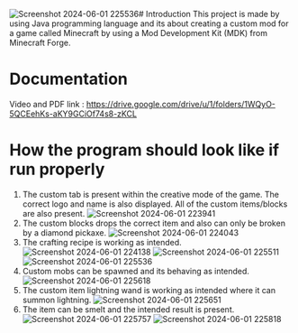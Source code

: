 ![Screenshot 2024-06-01 225536](https://github.com/esojas/OOP-Final-Project-MC-mod/assets/144889670/e1547e66-2353-469a-90c4-f57cd1391c97)# Introduction
This project is made by using Java programming language and its about creating a custom mod for a game called Minecraft by using a Mod Development Kit (MDK) from Minecraft Forge.

# Documentation
Video and PDF link : https://drive.google.com/drive/u/1/folders/1WQyO-5QCEehKs-aKY9GCiOf74s8-zKCL

# How the program should look like if run properly

1. The custom tab is present within the creative mode of the game. The correct logo and name is also displayed. All of the custom items/blocks are also present.
![Screenshot 2024-06-01 223941](https://github.com/esojas/OOP-Final-Project-MC-mod/assets/144889670/5d479855-3e4a-49b0-aed0-b8ee91d966e8)
2. The custom blocks drops the correct item and also can only be broken by a diamond pickaxe.
![Screenshot 2024-06-01 224043](https://github.com/esojas/OOP-Final-Project-MC-mod/assets/144889670/ad089b51-c073-4b42-96b5-14553193856e)
3. The crafting recipe is working as intended.
![Screenshot 2024-06-01 224138](https://github.com/esojas/OOP-Final-Project-MC-mod/assets/144889670/c82c2c8c-9822-4228-af9a-ea102c01f608)
![Screenshot 2024-06-01 225511](https://github.com/esojas/OOP-Final-Project-MC-mod/assets/144889670/7951b25e-eb9f-4d2d-95b8-61e10504fbd3)
![Screenshot 2024-06-01 225536](https://github.com/esojas/OOP-Final-Project-MC-mod/assets/144889670/4df1dccb-a62a-4b76-bea7-ac39d9bc20b2)
4. Custom mobs can be spawned and its behaving as intended.
![Screenshot 2024-06-01 225618](https://github.com/esojas/OOP-Final-Project-MC-mod/assets/144889670/21a122f4-866a-447c-a588-06bc3ed2a7d8)
5. The custom item lightning wand is working as intended where it can summon lightning.
![Screenshot 2024-06-01 225651](https://github.com/esojas/OOP-Final-Project-MC-mod/assets/144889670/da4d8326-c83b-4943-8db6-bd1049ba770e)
6. The item can be smelt and the intended result is present.
![Screenshot 2024-06-01 225757](https://github.com/esojas/OOP-Final-Project-MC-mod/assets/144889670/1ab6a54e-3d01-4702-bd08-ca865f9db913)
![Screenshot 2024-06-01 225818](https://github.com/esojas/OOP-Final-Project-MC-mod/assets/144889670/d1745587-7724-42ae-9418-468923570d3c)



